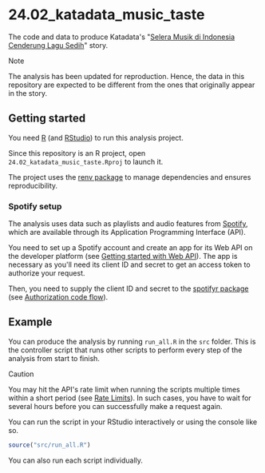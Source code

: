 # 24.02_katadata_music_taste

The code and data to produce Katadata's "[Selera Musik di Indonesia Cenderung Lagu Sedih](https://katadata.co.id/analisisdata/6287a5383c274/selera-musik-di-indonesia-cenderung-lagu-sedih)" story.

> [!NOTE]
>
> The analysis has been updated for reproduction. Hence, the data in this repository are expected to be different from the ones that originally appear in the story.

## Getting started

You need [R](https://cran.r-project.org/) (and [RStudio](https://posit.co/products/open-source/rstudio/)) to run this analysis project.

Since this repository is an R project, open `24.02_katadata_music_taste.Rproj` to launch it.

The project uses the [renv package](https://rstudio.github.io/renv/index.html) to manage dependencies and ensures reproducibility.

### Spotify setup

The analysis uses data such as playlists and audio features from [Spotify](https://open.spotify.com/), which are available through its Application Programming Interface (API).

You need to set up a Spotify account and create an app for its Web API on the developer platform (see [Getting started with Web API](https://developer.spotify.com/documentation/web-api/tutorials/getting-started)). The app is necessary as you'll need its client ID and secret to get an access token to authorize your request.

Then, you need to supply the client ID and secret to the [spotifyr package](https://www.rcharlie.com/spotifyr/) (see [Authorization code flow](https://www.rcharlie.com/spotifyr/#authorization-code-flow)).

## Example

You can produce the analysis by running `run_all.R` in the `src` folder. This is the controller script that runs other scripts to perform every step of the analysis from start to finish.

> [!CAUTION]
>
> You may hit the API's rate limit when running the scripts multiple times within a short period (see [Rate Limits](https://developer.spotify.com/documentation/web-api/concepts/rate-limits)). In such cases, you have to wait for several hours before you can successfully make a request again.

You can run the script in your RStudio interactively or using the console like so.

``` r
source("src/run_all.R")
```

You can also run each script individually.
